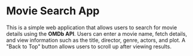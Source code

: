 # Movie Search App

This is a simple web application that allows users to search for movie details using the **OMDb API**. Users can enter a movie name, fetch details, and view information such as the title, director, genre, actors, and plot. A "Back to Top" button allows users to scroll up after viewing results.
